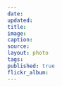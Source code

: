 ```yaml
---
date:
updated:
title:
image:
caption:
source:
layout: photo
tags:
published: true
flickr_album:
---
```

